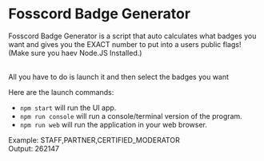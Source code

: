 # Fosscord Badge Generator
Fosscord Badge Generator is a script that auto calculates what badges you want and gives you the EXACT number to put into a users public flags! (Make sure you haev Node.JS Installed.)<br><br>

All you have to do is launch it and then select the badges you want<br>

Here are the launch commands:
- `npm start` will run the UI app.
- `npm run console` will run a console/terminal version of the program.
- `npm run web` will run the application in your web browser.

Example: STAFF,PARTNER,CERTIFIED_MODERATOR<br>
Output: 262147
